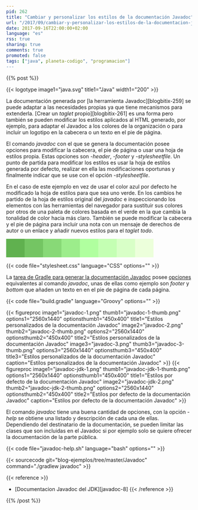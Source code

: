 ```yaml
---
pid: 262
title: "Cambiar y personalizar los estilos de la documentación Javadoc"
url: "/2017/09/cambiar-y-personalizar-los-estilos-de-la-documentacion-javadoc/"
date: 2017-09-16T22:00:00+02:00
language: "es"
rss: true
sharing: true
comments: true
promoted: false
tags: ["java", planeta-codigo", "programacion"]
---
```


{{% post %}}

{{< logotype image1="java.svg" title1="Java" width1="200" >}}

La documentación generada por [la herramienta Javadoc][blogbitix-259] se puede adaptar a las necesidades propias ya que tiene mecanismos para extenderla. [Crear un _taglet_ propio][blogbitix-261] es una forma pero también se pueden modificar los estilos aplicados al HTML generado, por ejemplo, para adaptar el Javadoc a los colores de la organización o para incluir un logotipo en la cabecera o un texto en el pie de página.

El comando _javadoc_ con el que se genera la documentación posee opciones para modificar la cabecera, el pie de página o usar una hoja de estilos propia. Estas opciones son  _-header_, _-footer_ y _-stylesheetfile_. Un punto de partida para modificar los estilos es usar la hoja de estilos generada por defecto, realizar en ella las modificaciones oportunas y finalmente indicar que se use con el opción _-stylesheetfile_.

En el caso de este ejemplo en vez de usar el color azul por defecto he modificado la hoja de estilos para que sea uno verde. En los cambios he partido de la hoja de estilos original del _javadoc_ e inspeccionando los elementos con las herramientas del navegador para sustituir sus colores por otros de una paleta de colores basada en el verde en la que cambia la tonalidad de color hacia más claro. También se puede modificar la cabecera y el pie de página para incluir una nota con un mensaje de derechos de autor o un enlace y añadir nuevos estilos para el _taglet_ _todo_.

<div style="float: left; width: 50px; height: 50px; background: rgb(96, 177, 79);"></div>
<div style="float: left; width: 50px; height: 50px; background: rgb(116, 197, 99);"></div>
<div style="float: left; width: 50px; height: 50px; background: rgb(136, 217, 119);"></div>
<div style="float: left; width: 50px; height: 50px; background: rgb(156, 237, 139);"></div>
<div style="float: left; width: 50px; height: 50px; background: rgb(176, 255, 159);"></div>
<div style="float: left; width: 50px; height: 50px; background: rgb(196, 255, 179);"></div>
<div style="float: left; width: 50px; height: 50px; background: rgb(216, 255, 199);"></div>
<div style="float: left; width: 50px; height: 50px; background: rgb(236, 255, 219);"></div>
<div style="clear: both;"></div>

{{< code file="stylesheet.css" language="CSS" options="" >}}

La [tarea de Gradle para generar la documentación Javadoc](https://docs.gradle.org/current/dsl/org.gradle.api.tasks.javadoc.Javadoc.html) posee [opciones](https://docs.gradle.org/current/javadoc/org/gradle/external/javadoc/StandardJavadocDocletOptions.html) equivalentes al comando _javadoc_, unas de ellas como ejemplo son _footer_ y _bottom_ que añaden un texto en en el pie de página de cada página.

{{< code file="build.gradle" language="Groovy" options="" >}}

{{< figureproc
    image1="javadoc-1.png" thumb1="javadoc-1-thumb.png" options1="2560x1440" optionsthumb1="450x400" title1="Estilos personalizados de la documentación Javadoc"
    image2="javadoc-2.png" thumb2="javadoc-2-thumb.png" options2="2560x1440" optionsthumb2="450x400" title2="Estilos personalizados de la documentación Javadoc"
    image3="javadoc-3.png" thumb3="javadoc-3-thumb.png" options3="2560x1440" optionsthumb3="450x400" title3="Estilos personalizados de la documentación Javadoc"
    caption="Estilos personalizados de la documentación Javadoc" >}}
{{< figureproc
    image1="javadoc-jdk-1.png" thumb1="javadoc-jdk-1-thumb.png" options1="2560x1440" optionsthumb1="450x400" title1="Estilos por defecto de la documentación Javadoc"
    image2="javadoc-jdk-2.png" thumb2="javadoc-jdk-2-thumb.png" options2="2560x1440" optionsthumb2="450x400" title2="Estilos por defecto de la documentación Javadoc"
    caption="Estilos por defecto de la documentación Javadoc" >}}

El comando _javadoc_ tiene una buena cantidad de opciones, con la opción _-help_ se obtiene una listado y descripción de cada una de ellas. Dependiendo del destinatario de la documentación, se pueden limitar las clases que son incluidas en el Javadoc si por ejemplo solo se quiere ofrecer la documentación de la parte pública.

{{< code file="javadoc-help.sh" language="bash" options="" >}}

{{< sourcecode git="blog-ejemplos/tree/master/Javadoc" command="./gradlew javadoc" >}}

{{< reference >}}
* [Documentacion Javadoc del JDK][javadoc-8]
{{< /reference >}}

{{% /post %}}
